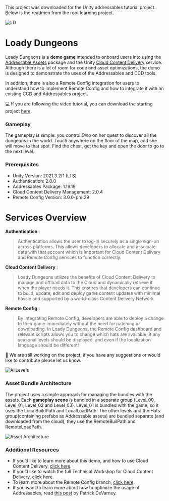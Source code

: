 This project was downloaded for the Unity addressables tutorial project. Below is the readmen from the root learning project.

![LD](https://user-images.githubusercontent.com/263776/110165036-dde21300-7db7-11eb-8f49-e7745ed44b35.png)

# Loady Dungeons
Loady Dungeons is a **demo game** intended to onboard users into using the [Addressable Assets](https://docs.unity3d.com/Packages/com.unity.addressables@0.3/manual/index.html) package and the Unity [Cloud Content Delivery](https://unity.com/products/cloud-content-delivery) service. Although there is a lot of room for code and asset optimizations, the demo is designed to demonstrate the uses of the Addressables and CCD tools. 

In addition, there is also a Remote Config integration for users to understand how to implement Remote Config and how to integrate it with an existing CCD and Addressables project.

:computer: If you are following the video tutorial, you can download the starting project [here](https://github.com/UnityTechnologies/LoadyDungeons/releases/tag/ws0.4.0).

### Gameplay
The gameplay is simple: you control _Dino_ on her quest to discover all the dungeons in the world. Touch anywhere on the floor of the map, and she will move to that spot. Find the chest, get the key and open the door to go to the next level.

### Prerequisites
* Unity Version: 2021.3.2f1 (LTS) 
* Authentication: 2.0.0
* Addressables Package: 1.19.19
* Cloud Content Delivery Management: 2.0.4
* Remote Config Version: 3.0.0-pre.29

# Services Overview
**Authentication** :
>Authentication allows the user to log-in securely as a single sign-on across platforms. This allows developers to allocate and associate data with that account which is important for Cloud Content Delivery and Remote Config services to function correctly.

**Cloud Content Delivery** :
>Loady Dungeons utilizes the benefits of Cloud Content Delivery to manage and offload data to the Cloud and dynamically retrieve it when the player needs it. This ensures that developers can continue to build, update, edit and deploy game content updates with minimal hassle and supported by a world-class Content Delivery Network

**Remote Config** :
>By integrating Remote Config, developers are able to deploy a change to their game immediately without the need for patching or downloading. In Loady Dungeons, the Remote Config dashboard and relevant scripts allows you to change which hats are available, if any seasonal levels should be displayed, and even if the localization language should be different! 

:construction: We are still working on the project, if you have any suggestions or would like to contribute please let us know.

![AllLevels](https://user-images.githubusercontent.com/263776/110165940-42ea3880-7db9-11eb-871c-13e4933e2540.png)

### Asset Bundle Architecture
The project uses a simple approach for managing the bundles with the assets. Each **gameplay scene** is bundled in a separate group (Level_00, Level_01, Level_02 and Level_03). Level_01 is bundled with the game, so it uses the LocalBuildPath and LocalLoadPath. The other levels and the Hats group(containing prefabs as Addressable assets) are bundled separate (and downloaded from the cloud), they use the RemoteBuilPath and RemoteLoadPath.

![Asset Architecture](https://user-images.githubusercontent.com/263776/110168293-9611ba80-7dbc-11eb-9945-417a16c3386d.jpg)

### Additional Resources
* If you’d like to learn more about this demo, and how to use Cloud Content Delivery, [click here](https://www.youtube.com/watch?v=J9XbISBpfp0). 
* If you’d like to watch the full Technical Workshop for Cloud Content Delivery, [click here](https://www.youtube.com/watch?v=5IvPPI7YnwU). 
* To learn more about the Remote Config branch, [click here](https://www.youtube.com/watch?v=RL3-VY8runI). 
* If you want to learn more about how to optimize the usage of Addressables, read [this post](https://blog.unity.com/technology/tales-from-the-optimization-trenches-saving-memory-with-addressables) by Patrick DeVarney. 

